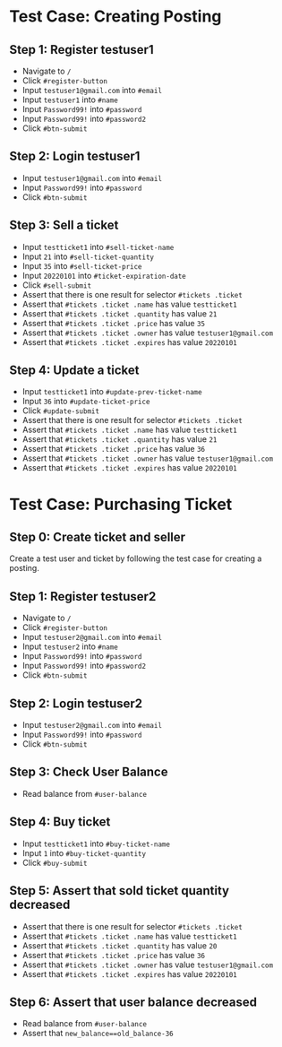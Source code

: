 # Test Case: Creating Posting

## Step 1: Register testuser1
* Navigate to `/`
* Click `#register-button`
* Input `testuser1@gmail.com` into `#email`
* Input `testuser1` into  `#name`
* Input `Password99!` into `#password`
* Input `Password99!` into `#password2`
* Click `#btn-submit`

## Step 2: Login testuser1
* Input `testuser1@gmail.com` into `#email`
* Input `Password99!` into `#password`
* Click `#btn-submit`

## Step 3: Sell a ticket
* Input `testticket1` into `#sell-ticket-name`
* Input `21` into `#sell-ticket-quantity`
* Input `35` into `#sell-ticket-price`
* Input `20220101` into `#ticket-expiration-date`
* Click `#sell-submit`
* Assert that there is one result for selector `#tickets .ticket`
* Assert that `#tickets .ticket .name` has value `testticket1`
* Assert that `#tickets .ticket .quantity` has value `21`
* Assert that `#tickets .ticket .price` has value `35`
* Assert that `#tickets .ticket .owner` has value `testuser1@gmail.com`
* Assert that `#tickets .ticket .expires` has value `20220101`

## Step 4: Update a ticket
* Input `testticket1` into `#update-prev-ticket-name`
* Input `36` into `#update-ticket-price`
* Click `#update-submit`
* Assert that there is one result for selector `#tickets .ticket`
* Assert that `#tickets .ticket .name` has value `testticket1`
* Assert that `#tickets .ticket .quantity` has value `21`
* Assert that `#tickets .ticket .price` has value `36`
* Assert that `#tickets .ticket .owner` has value `testuser1@gmail.com`
* Assert that `#tickets .ticket .expires` has value `20220101`

# Test Case: Purchasing Ticket

## Step 0: Create ticket and seller
Create a test user and ticket by following the test case
for creating a posting.

## Step 1: Register testuser2
* Navigate to `/`
* Click `#register-button`
* Input `testuser2@gmail.com` into `#email`
* Input `testuser2` into  `#name`
* Input `Password99!` into `#password`
* Input `Password99!` into `#password2`
* Click `#btn-submit`

## Step 2: Login testuser2
* Input `testuser2@gmail.com` into `#email`
* Input `Password99!` into `#password`
* Click `#btn-submit`

## Step 3: Check User Balance
* Read balance from `#user-balance`

## Step 4: Buy ticket
* Input `testticket1` into `#buy-ticket-name`
* Input `1` into `#buy-ticket-quantity`
* Click `#buy-submit`

## Step 5: Assert that sold ticket quantity decreased
* Assert that there is one result for selector `#tickets .ticket`
* Assert that `#tickets .ticket .name` has value `testticket1`
* Assert that `#tickets .ticket .quantity` has value `20`
* Assert that `#tickets .ticket .price` has value `36`
* Assert that `#tickets .ticket .owner` has value `testuser1@gmail.com`
* Assert that `#tickets .ticket .expires` has value `20220101`

## Step 6: Assert that user balance decreased
* Read balance from `#user-balance`
* Assert that `new_balance==old_balance-36`